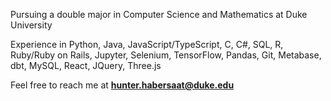 Pursuing a double major in Computer Science and Mathematics at Duke University

Experience in Python, Java, JavaScript/TypeScript, C, C#, SQL, R, Ruby/Ruby on Rails, Jupyter, Selenium, TensorFlow, Pandas, Git, Metabase, dbt, MySQL, React, JQuery, Three.js

Feel free to reach me at **hunter.habersaat@duke.edu**
